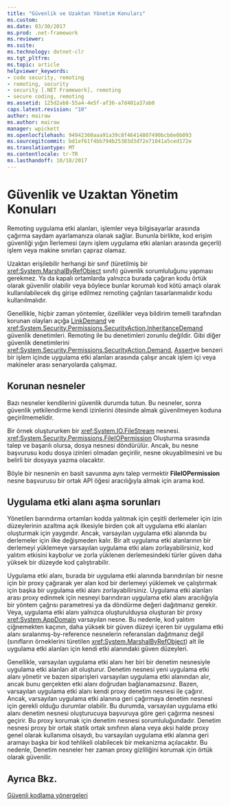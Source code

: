 ```yaml
---
title: "Güvenlik ve Uzaktan Yönetim Konuları"
ms.custom: 
ms.date: 03/30/2017
ms.prod: .net-framework
ms.reviewer: 
ms.suite: 
ms.technology: dotnet-clr
ms.tgt_pltfrm: 
ms.topic: article
helpviewer_keywords:
- code security, remoting
- remoting, security
- security [.NET Framework], remoting
- secure coding, remoting
ms.assetid: 125d2ab8-55a4-4e5f-af36-a7d401a37ab0
caps.latest.revision: "10"
author: mairaw
ms.author: mairaw
manager: wpickett
ms.openlocfilehash: 94942360aaa91a39c8f46414807490bcb6e0b093
ms.sourcegitcommit: bd1ef61f4bb794b25383d3d72e71041a5ced172e
ms.translationtype: MT
ms.contentlocale: tr-TR
ms.lasthandoff: 10/18/2017
---
```

# <a name="security-and-remoting-considerations"></a>Güvenlik ve Uzaktan Yönetim Konuları
Remoting uygulama etki alanları, işlemler veya bilgisayarlar arasında çağırma saydam ayarlamanıza olanak sağlar. Bununla birlikte, kod erişim güvenliği yığın İlerlemesi (aynı işlem uygulama etki alanları arasında geçerli) işlem veya makine sınırları çapraz olamaz.  
  
 Uzaktan erişilebilir herhangi bir sınıf (türetilmiş bir <xref:System.MarshalByRefObject> sınıfı) güvenlik sorumluluğunu yapması gerekmez. Ya da kapalı ortamlarda yalnızca burada çağıran kodu örtük olarak güvenilir olabilir veya böylece bunlar korumalı kod kötü amaçlı olarak kullanılabilecek dış girişe edilmez remoting çağrıları tasarlanmalıdır kodu kullanılmalıdır.  
  
 Genellikle, hiçbir zaman yöntemler, özellikler veya bildirim temelli tarafından korunan olayları açığa [LinkDemand](../../../docs/framework/misc/link-demands.md) ve <xref:System.Security.Permissions.SecurityAction.InheritanceDemand> güvenlik denetimleri. Remoting ile bu denetimleri zorunlu değildir. Gibi diğer güvenlik denetimlerini <xref:System.Security.Permissions.SecurityAction.Demand>, [Assert](../../../docs/framework/misc/using-the-assert-method.md)ve benzeri bir işlem içinde uygulama etki alanları arasında çalışır ancak işlem içi veya makineler arası senaryolarda çalışmaz.  
  
## <a name="protected-objects"></a>Korunan nesneler  
 Bazı nesneler kendilerini güvenlik durumda tutun. Bu nesneler, sonra güvenlik yetkilendirme kendi izinlerini ötesinde almak güvenilmeyen koduna geçirilmemelidir.  
  
 Bir örnek oluştururken bir <xref:System.IO.FileStream> nesnesi. <xref:System.Security.Permissions.FileIOPermission> Oluşturma sırasında talep ve başarılı olursa, dosya nesnesi döndürülür. Ancak, bu nesne başvurusu kodu dosya izinleri olmadan geçirilir, nesne okuyabilmesini ve bu belirli bir dosyaya yazma olacaktır.  
  
 Böyle bir nesnenin en basit savunma aynı talep vermektir **FileIOPermission** nesne başvurusu bir ortak API öğesi aracılığıyla almak için arama kod.  
  
## <a name="application-domain-crossing-issues"></a>Uygulama etki alanı aşma sorunları  
 Yönetilen barındırma ortamları kodda yalıtmak için çeşitli derlemeler için izin düzeylerinin azaltma açık ilkesiyle birden çok alt uygulama etki alanları oluşturmak için yaygındır. Ancak, varsayılan uygulama etki alanında bu derlemeler için ilke değişmeden kalır. Bir alt uygulama etki alanlarının bir derlemeyi yüklemeye varsayılan uygulama etki alanı zorlayabilirsiniz, kod yalıtım etkisini kaybolur ve zorla yüklenen derlemesindeki türler güven daha yüksek bir düzeyde kod çalıştırabilir.  
  
 Uygulama etki alanı, burada bir uygulama etki alanında barındırılan bir nesne için bir proxy çağırarak yer alan kod bir derlemeyi yüklemek ve çalıştırmak için başka bir uygulama etki alanı zorlayabilirsiniz. Uygulama etki alanları arası proxy edinmek için nesneyi barındıran uygulama etki alanı aracılığıyla bir yöntem çağrısı parametresi ya da döndürme değeri dağıtmanız gerekir. Veya, uygulama etki alanı yalnızca oluşturulduysa oluşturan bir proxy <xref:System.AppDomain> varsayılan nesne. Bu nedenle, kod yalıtım çiğnemekten kaçının, daha yüksek bir güven düzeyi içeren bir uygulama etki alanı sıralanmış-by-reference nesnelerin referansları dağıtmanız değil (sınıfların örneklerini türetilen <xref:System.MarshalByRefObject>) alt ile uygulama etki alanları için kendi etki alanındaki güven düzeyleri.  
  
 Genellikle, varsayılan uygulama etki alanı her biri bir denetim nesnesiyle uygulama etki alanları alt oluşturur. Denetim nesnesi yeni uygulama etki alanı yönetir ve bazen siparişleri varsayılan uygulama etki alanından alır, ancak bunu gerçekten etki alanı doğrudan bağlanamazsınız. Bazen, varsayılan uygulama etki alanı kendi proxy denetim nesnesi ile çağırır. Ancak, varsayılan uygulama etki alanına geri çağırmaya denetim nesnesi için gerekli olduğu durumlar olabilir. Bu durumda, varsayılan uygulama etki alanı denetim nesnesi oluşturucuya başvuruya göre geri çağırma nesnesi geçirir. Bu proxy korumak için denetim nesnesi sorumluluğundadır. Denetim nesnesi proxy bir ortak statik ortak sınıfının alana veya aksi halde proxy genel olarak kullanıma olsaydı, bu varsayılan uygulama etki alanına geri aramayı başka bir kod tehlikeli olabilecek bir mekanizma açılacaktır. Bu nedenle, Denetim nesneler her zaman proxy gizliliğini korumak için örtük olarak güvenilir.  
  
## <a name="see-also"></a>Ayrıca Bkz.  
 [Güvenli kodlama yönergeleri](../../../docs/standard/security/secure-coding-guidelines.md)
